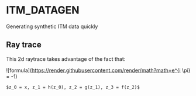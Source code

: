 # ITM_DATAGEN
Generating synthetic ITM data quickly

## Ray trace
This 2d raytrace takes advantage of the fact that:

![formula](https://render.githubusercontent.com/render/math?math=e^{i \pi} = -1)

	$z_0 = x, z_1 = h(z_0), z_2 = g(z_1), z_3 = f(z_2)$
